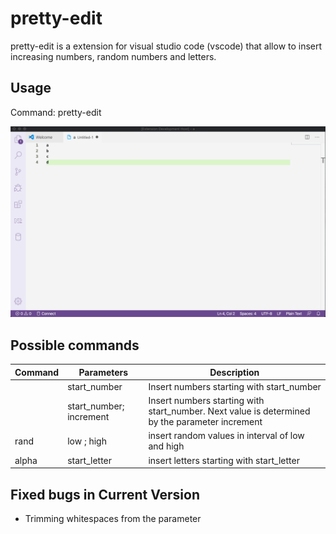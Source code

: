 # pretty-edit
pretty-edit is a extension for visual studio code (vscode) that allow to insert increasing numbers, random numbers and letters.

## Usage
Command: pretty-edit


![Description](https://raw.githubusercontent.com/pmqtt/pretty-edit/master/images/out.gif)

## Possible commands 

| Command  | Parameters  | Description  |
|---|---|---|
|       | start_number | Insert numbers starting with start_number |
|       | start_number; increment |  Insert numbers starting with start_number. Next value is determined by the parameter increment  | 
| rand  | low ; high   |  insert random values in interval of low and high  |
| alpha | start_letter |  insert letters starting with start_letter |



## Fixed bugs in Current Version

* Trimming whitespaces from the parameter
